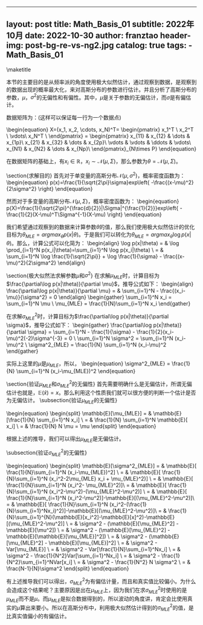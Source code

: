 
---
layout:     post
title:      Math_Basis_01
subtitle:   2022年10月
date:       2022-10-30
author:     franztao
header-img: post-bg-re-vs-ng2.jpg
catalog: true
tags:
    - Math_Basis_01
---
            


\maketitle

本节的主要目的是从频率派的角度使用极大似然估计，通过观察到数据，是观察到的数据出现的概率最大化，来对高斯分布的参数进行估计。并且分析了高斯分布的参数，$\mu$，$\sigma^2$的无偏性和有偏性。其中，$\mu$是关于参数的无偏估计，而$\sigma$是有偏估计。

数据矩阵为：(这样可以保证每一行为一个数据点)

\begin{equation}
    X=(x_1, x_2, \cdots, x_N)^T=
    \begin{pmatrix}
    x_1^T \\ 
    x_2^T \\
    \vdots\\
    x_N^T \\
    \end{pmatrix} =
    \begin{pmatrix}
    x_{11} & x_{12} & \dots & x_{1p}\\
    x_{21} & x_{32} & \dots & x_{2p}\\
    \vdots & \vdots & \ddots & \vdots\\
    x_{N1} & x_{N2} & \dots & x_{Np}\\
    \end{pmatrix}_{N\times P}
\end{equation}

在数据矩阵的基础上，有$x_i \in \mathbb{R}$，$x_i \sim \mathcal{N}(\mu, \Sigma)$，那么参数为$\theta=\mathcal{N}(\mu, \Sigma)$。

\section{求解目的}
首先对于单变量的高斯分布$\mathcal{N}(\mu,\sigma^2)$，概率密度函数为：
\begin{equation}
    p(x)=\frac{1}{\sqrt{2\pi}\sigma}exp\left\{ -\frac{(x-\mu)^2}{2\sigma^2} \right\}
\end{equation}

然而对于多变量的高斯分布$\mathcal{N}(\mu,\Sigma)$，概率密度函数为：
\begin{equation}
    p(X)=\frac{1}{\sqrt{2\pi}^{\frac{d}{2}}|\Sigma|^{\frac{1}{2}}}exp\left\{ -\frac{1}{2}(X-\mu)^T\Sigma^{-1}(X-\mu) \right\}
\end{equation}

我们希望通过观察到的数据来计算参数$\theta$的值，那么我们使用极大似然估计的优化目标为$\theta_{MLE}=argmax_{\theta}p(x|\theta)$。于是我们可以转化为$\theta_{MLE}=argmax_{\theta}\log p(x|\theta)$。那么，计算公式可以化简为：
\begin{align}
    \log p(x|\theta) = & \log \prod_{i=1}^N p(x_i|\theta)=\sum_{i=1}^N \log p(x_i|\theta) \\
    = & \sum_{i=1}^N \log \frac{1}{\sqrt{2\pi}} + \log \frac{1}{\sigma} - \frac{(x-\mu)^2}{2\sigma^2} 
\end{align}

\section{极大似然法求解参数$\mu$和$\sigma^2$}
在求解$\mu_{MLE}$时，计算目标为$\frac{\partial\log p(x|\theta)}{\partial \mu}$，推导公式如下：
\begin{align}
    \frac{\partial\log p(x|\theta)}{\partial \mu} = & \sum_{i=1}^N - \frac{(x_i-\mu)}{\sigma^2} = 0
\end{align}
\begin{gather}
    \sum_{i=1}^N x_i =  \sum_{i=1}^N \mu \\
    \mu_{MLE} =  \frac{1}{N}\sum_{i=1}^N x_i
\end{gather}

在求解$\sigma^2_{MLE}$时，计算目标为$\frac{\partial\log p(x|\theta)}{\partial \sigma}$，推导公式如下：
\begin{gather}
    \frac{\partial\log p(x|\theta)}{\partial \sigma} 
     = \sum_{i=1}^N - \frac{1}{\sigma} - \frac{1}{2}(x_i-\mu)^2(-2)\sigma^{-3} = 0 \\
     \sum_{i=1}^N  \sigma^2 = \sum_{i=1}^N (x_i-\mu)^2 \\
     \sigma^2_{MLE} = \frac{1}{N} \sum_{i=1}^N (x_i-\mu)^2 
\end{gather}

实际上这里的$\mu$是$\mu_{MLE}$，所以，
\begin{equation}
    \sigma^2_{MLE} = \frac{1}{N} \sum_{i=1}^N (x_i-\mu_{MLE})^2 
\end{equation}

\section{验证$\mu_{MLE}$和$\sigma^2_{MLE}$的无偏性}
首先需要明确什么是无偏估计，所谓无偏估计也就是，$\mathbb{E}(\hat{x})=x$。那么利用这个性质我们就可以很方便的判断一个估计是否为无偏估计。
\subsection{验证$\mu_{MLE}$的无偏性}

\begin{equation}
    \begin{split}
        \mathbb{E}[\mu_{MLE}] = & \mathbb{E}[\frac{1}{N} \sum_{i=1}^N x_i] \\
        = & \frac{1}{N} \sum_{i=1}^N \mathbb{E}[  x_i] \\
        = & \frac{1}{N} N \mu = \mu
    \end{split}
\end{equation}


根据上述的推导，我们可以得出$\mu_{MLE}$是无偏估计。

\subsection{验证$\sigma^2_{MLE}$的无偏性}

\begin{equation}
    \begin{split}
        \mathbb{E}[\sigma^2_{MLE}] = & \mathbb{E}[ \frac{1}{N}\sum_{i=1}^N (x_i-\mu_{MLE})^2] \\
        = & \mathbb{E}[ \frac{1}{N}\sum_{i=1}^N (x_i^2-2\mu_{MLE} x_i + \mu_{MLE}^2)] \\
        = & \mathbb{E}[ \frac{1}{N}\sum_{i=1}^N (x_i^2- \mu_{MLE}^2)]\\
        = & \mathbb{E}[ \frac{1}{N}\sum_{i=1}^N (x_i^2-\mu^2)-(\mu_{MLE}^2-\mu^2)] \\
        = & \mathbb{E}[ \frac{1}{N}\sum_{i=1}^N (x_i^2-\mu^2)]-\mathbb{E}[(\mu_{MLE}^2-\mu^2)]\\
        = & \mathbb{E}[ \frac{1}{N}\sum_{i=1}^N (x_i^2-(\frac{1}{N}\sum_{i=1}^Nx_i)^2)]-\mathbb{E}[(\mu_{MLE}^2-\mu^2)]\\
        = & \frac{1}{N}\sum_{i=1}^{N}(\mathbb{E}[x_i^2]-\mathbb{E}[x]^2)-\mathbb{E}[(\mu_{MLE}^2-\mu^2)] \\
        = & \sigma^2 - (\mathbb{E}[\mu_{MLE}^2] - \mathbb{E}[\mu^2]) \\
        = & \sigma^2 - (\mathbb{E}[\mu_{MLE}^2] - \mathbb{E}[\mathbb{E}[\mu_{MLE}]^2]) \\
        = & \sigma^2 - (\mathbb{E}[\mu_{MLE}^2] - \mathbb{E}[\mu_{MLE}]^2] \\
        = & \sigma^2 - Var[\mu_{MLE}] \\
        = & \sigma^2 - Var[\frac{1}{N}\sum_{i=1}^Nx_i] \\
        = & \sigma^2 - \frac{1}{N^2}Var[\sum_{i=1}^Nx_i] \\
        = & \sigma^2 - \frac{1}{N^2}\sum_{i=1}^NVar[x_i] \\ 
        = & \sigma^2 - \frac{1}{N^2} N \sigma^2 \\
        = & \frac{N-1}{N}\sigma^2
    \end{split}
\end{equation}

有上述推导我们可以得出，$\sigma^2_{MLE}$为有偏估计量，而且和真实值比较偏小。为什么会造成这个结果呢？主要原因是出在$\mu_{MLE}$上，因为我们在求$\sigma^2_{MLE}$时使用的是$\mu_{MLE}$而不是$\mu$。而$\mu_{MLE}$是拟合数据得到的，所以波动的角度讲，肯定会比使用真实的$\mu$算出来要小。所以在高斯分布中，利用极大似然估计得到的$\sigma^2_{MLE}$的值，是比真实值偏小的有偏估计。

